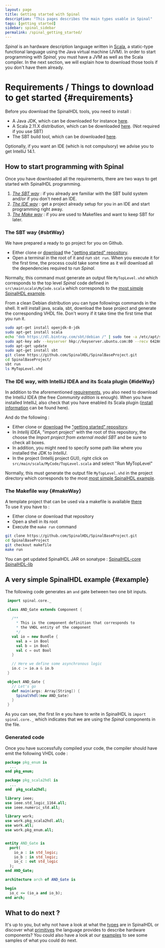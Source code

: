 ```yaml
---
layout: page
title: Getting started with Spinal
description: "This pages describes the main types usable in Spinal"
tags: [getting started]
sidebar: spinal_sidebar
permalink: /spinal_getting_started/
---
```


*Spinal* is an hardware description language written in [Scala](http://scala-lang.org/), a static-type functional language using the Java virtual machine (JVM). In order to start programming with *Spinal*, you must have a JVM as well as the Scala compiler. In the next section, we will explain how to download those tools if you don't have them already.

# Requirements / Things to download to get started {#requirements}
Before you download the SpinalHDL tools, you need to install :

- A Java JDK, which can be downloaded for instance [here](http://www.oracle.com/technetwork/java/javase/downloads/jdk8-downloads-2133151.html).
- A Scala 2.11.X distribution, which can be downloaded [here](http://scala-lang.org/download/). (Not required if you use SBT)
- The SBT build tool, which can be downloaded [here](http://www.scala-sbt.org/download.html).

Optionally, if you want an IDE (which is not compulsory) we advise you to get IntelliJ 14.1.

## How to start programming with Spinal
Once you have downloaded all the requirements, there are two ways to get started with SpinalHDL programming.

1. [*The SBT way*](#sbtWay) : if you already are familiar with the SBT build system and/or if you don't need an IDE.
1. [*The IDE way*](#ideWay) : get a project already setup for you in an IDE and start programming right away.
1. [*The Make way*](#makeWay) : if you are used to Makefiles and want to keep SBT for later.

### The SBT way {#sbtWay}
We have prepared a ready to go project for you on Github.

- Either clone or [download](https://github.com/SpinalHDL/SpinalBaseProject/archive/master.zip) the ["getting started" repository](https://github.com/SpinalHDL/SpinalBaseProject.git).
- Open a terminal in the root of it and run `sbt run`. When you execute it for the first time, the process could take some time as it will download all the dependencies required to run *Spinal*.

Normally, this command must generate an output file `MyTopLevel.vhd` which corresponds to the top level *Spinal* code defined in `src\main\scala\MyCode.scala` which corresponds to the [most simple SpinalHDL example](#example).

From a clean Debian distribution you can type followings commands in the shell. It will install java, scala, sbt, download the base project and generate the corresponding VHDL file. Don't worry if it take time the first time that you run it.

```sh
sudo apt-get install openjdk-8-jdk
sudo apt-get install scala
echo "deb https://dl.bintray.com/sbt/debian /" | sudo tee -a /etc/apt/sources.list.d/sbt.list
sudo apt-key adv --keyserver hkp://keyserver.ubuntu.com:80 --recv 642AC823
sudo apt-get update
sudo apt-get install sbt
git clone https://github.com/SpinalHDL/SpinalBaseProject.git
cd SpinalBaseProject/
sbt run
ls MyTopLevel.vhd
```

### The IDE way, with IntelliJ IDEA and its Scala plugin {#ideWay}
In addition to the aforementioned [requirements](#requirements), you also need to download the IntelliJ IDEA (the free *Community edition* is enough). When you have installed IntelliJ, also check that you have enabled its Scala plugin ([install information](https://www.jetbrains.com/help/idea/2016.1/enabling-and-disabling-plugins.html?origin=old_help) can be found here).

And do the following :

- Either clone or [download](https://github.com/SpinalHDL/SpinalBaseProject/archive/master.zip) the ["getting started" repository](https://github.com/SpinalHDL/SpinalBaseProject.git).
- In *Intellij IDEA*, "import project" with the root of this repository, the choose the *Import project from external model SBT* and be sure to check all boxes.
- In addition, you might need to specify some path like where you installed the JDK to *IntelliJ*.
- In the project (Intellij project GUI), right click on `src/main/scala/MyCode/TopLevel.scala` and select "Run MyTopLevel"

Normally, this must generate the output file `MyTopLevel.vhd` in the project directory which corresponds to the most [most simple SpinalHDL example](#example).

### The Makefile way {#makeWay}
A template project that can be used via a makefile is available [there](https://github.com/SpinalHDL/SpinalBaseProject/tree/makefile) <br>
To use it you have to :

- Either clone or download that repository
- Open a shell in its root
- Execute the `make run` command

```sh
git clone https://github.com/SpinalHDL/SpinalBaseProject.git
cd SpinalBaseProject
git checkout makefile
make run
```

You can get updated SpinalHDL JAR on sonatype : [SpinalHDL-core](https://oss.sonatype.org/content/groups/public/com/github/spinalhdl/spinalhdl-core_2.11/)  [SpinalHDL-lib](https://oss.sonatype.org/content/groups/public/com/github/spinalhdl/spinalhdl-lib_2.11/)

## A very simple SpinalHDL example {#example}
The following code generates an `and` gate between two one bit inputs.

```scala
 import spinal.core._

 class AND_Gate extends Component {

   /**
     * This is the component definition that corresponds to
     * the VHDL entity of the component
     */
   val io = new Bundle {
     val a = in Bool
     val b = in Bool
     val c = out Bool
   }

   // Here we define some asynchronous logic
   io.c := io.a & io.b
 }

 object AND_Gate {
   // Let's go
   def main(args: Array[String]) {
     SpinalVhdl(new AND_Gate)
   }
 }
```

As you can see, the first lin e you have to write in SpinalHDL is `import spinal.core._` which indicates that we are using the *Spinal* components in the file.

### Generated code
Once you have successfully compiled your code, the compiler should have emit the following VHDL code :

```vhdl
package pkg_enum is
  ...
end pkg_enum;

package pkg_scala2hdl is
  ...
end  pkg_scala2hdl;

library ieee;
use ieee.std_logic_1164.all;
use ieee.numeric_std.all;

library work;
use work.pkg_scala2hdl.all;
use work.all;
use work.pkg_enum.all;


entity AND_Gate is
  port(
    io_a : in std_logic;
    io_b : in std_logic;
    io_c : out std_logic
  );
end AND_Gate;

architecture arch of AND_Gate is

begin
  io_c <= (io_a and io_b);
end arch;
```

## What to do next ?
It's up to you, but why not have a look at what the [types](types/) are in SpinalHDL or discover what [primitives]() the language provides to describe hardware components? You could also have a look at our [examples](/SpinalDoc/spinal/examples/introduction/) to see some samples of what you could do next.
